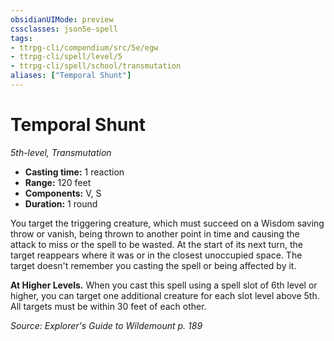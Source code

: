 ```yaml
---
obsidianUIMode: preview
cssclasses: json5e-spell
tags:
- ttrpg-cli/compendium/src/5e/egw
- ttrpg-cli/spell/level/5
- ttrpg-cli/spell/school/transmutation
aliases: ["Temporal Shunt"]
---
```

# Temporal Shunt
*5th-level, Transmutation*  

- **Casting time:** 1 reaction
- **Range:** 120 feet
- **Components:** V, S
- **Duration:** 1 round

You target the triggering creature, which must succeed on a Wisdom saving throw or vanish, being thrown to another point in time and causing the attack to miss or the spell to be wasted. At the start of its next turn, the target reappears where it was or in the closest unoccupied space. The target doesn't remember you casting the spell or being affected by it.

**At Higher Levels.** When you cast this spell using a spell slot of 6th level or higher, you can target one additional creature for each slot level above 5th. All targets must be within 30 feet of each other.

*Source: Explorer's Guide to Wildemount p. 189*